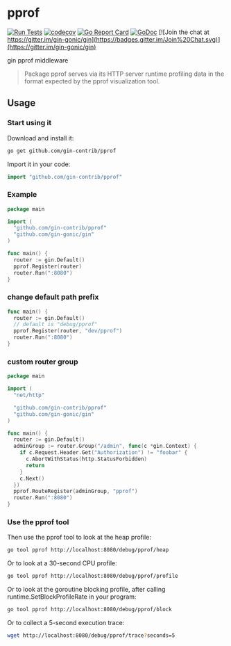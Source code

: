 # pprof

[![Run Tests](https://github.com/gin-contrib/pprof/actions/workflows/go.yml/badge.svg?branch=master)](https://github.com/gin-contrib/pprof/actions/workflows/go.yml)
[![codecov](https://codecov.io/gh/gin-contrib/pprof/branch/master/graph/badge.svg)](https://codecov.io/gh/gin-contrib/pprof)
[![Go Report Card](https://goreportcard.com/badge/github.com/gin-contrib/pprof)](https://goreportcard.com/report/github.com/gin-contrib/pprof)
[![GoDoc](https://godoc.org/github.com/gin-contrib/pprof?status.svg)](https://godoc.org/github.com/gin-contrib/pprof)
[![Join the chat at https://gitter.im/gin-gonic/gin](https://badges.gitter.im/Join%20Chat.svg)](https://gitter.im/gin-gonic/gin)

gin pprof middleware

> Package pprof serves via its HTTP server runtime profiling data in the format expected by the pprof visualization tool.

## Usage

### Start using it

Download and install it:

```bash
go get github.com/gin-contrib/pprof
```

Import it in your code:

```go
import "github.com/gin-contrib/pprof"
```

### Example

```go
package main

import (
  "github.com/gin-contrib/pprof"
  "github.com/gin-gonic/gin"
)

func main() {
  router := gin.Default()
  pprof.Register(router)
  router.Run(":8080")
}
```

### change default path prefix

```go
func main() {
  router := gin.Default()
  // default is "debug/pprof"
  pprof.Register(router, "dev/pprof")
  router.Run(":8080")
}
```

### custom router group

```go
package main

import (
  "net/http"

  "github.com/gin-contrib/pprof"
  "github.com/gin-gonic/gin"
)

func main() {
  router := gin.Default()
  adminGroup := router.Group("/admin", func(c *gin.Context) {
    if c.Request.Header.Get("Authorization") != "foobar" {
      c.AbortWithStatus(http.StatusForbidden)
      return
    }
    c.Next()
  })
  pprof.RouteRegister(adminGroup, "pprof")
  router.Run(":8080")
}

```

### Use the pprof tool

Then use the pprof tool to look at the heap profile:

```bash
go tool pprof http://localhost:8080/debug/pprof/heap
```

Or to look at a 30-second CPU profile:

```bash
go tool pprof http://localhost:8080/debug/pprof/profile
```

Or to look at the goroutine blocking profile, after calling runtime.SetBlockProfileRate in your program:

```bash
go tool pprof http://localhost:8080/debug/pprof/block
```

Or to collect a 5-second execution trace:

```bash
wget http://localhost:8080/debug/pprof/trace?seconds=5
```
